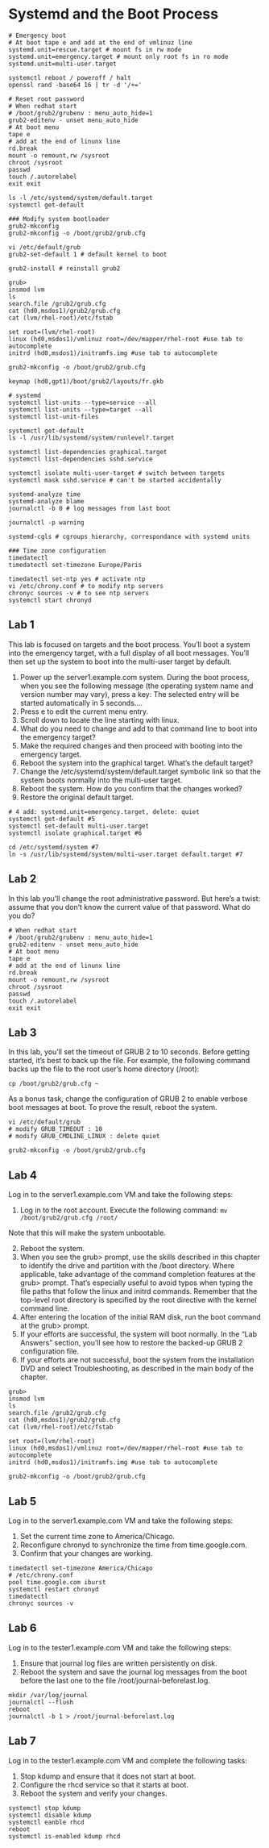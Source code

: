 # Systemd and the Boot Process

```shell
# Emergency boot
# At boot tape e and add at the end of vmlinuz line
systemd.unit=rescue.target # mount fs in rw mode
systemd.unit=emergency.target # mount only root fs in ro mode
systemd.unit=multi-user.target

systemctl reboot / poweroff / halt
openssl rand -base64 16 | tr -d '/+='

# Reset root password
# When redhat start
# /boot/grub2/grubenv : menu_auto_hide=1
grub2-editenv - unset menu_auto_hide
# At boot menu
tape e
# add at the end of linunx line
rd.break
mount -o remount,rw /sysroot
chroot /sysroot
passwd
touch /.autorelabel
exit exit

ls -l /etc/systemd/system/default.target
systemctl get-default

### Modify system bootloader
grub2-mkconfig
grub2-mkconfig -o /boot/grub2/grub.cfg

vi /etc/default/grub
grub2-set-default 1 # default kernel to boot

grub2-install # reinstall grub2

grub>
insmod lvm
ls
search.file /grub2/grub.cfg
cat (hd0,msdos1)/grub2/grub.cfg
cat (lvm/rhel-root)/etc/fstab

set root=(lvm/rhel-root)
linux (hd0,msdos1)/vmlinuz root=/dev/mapper/rhel-root #use tab to autocomplete
initrd (hd0,msdos1)/initramfs.img #use tab to autocomplete

grub2-mkconfig -o /boot/grub2/grub.cfg

keymap (hd0,gpt1)/boot/grub2/layouts/fr.gkb

# systemd
systemctl list-units --type=service --all
systemctl list-units --type=target --all
systemctl list-unit-files

systemctl get-default
ls -l /usr/lib/systemd/system/runlevel?.target

systemctl list-dependencies graphical.target
systemctl list-dependencies sshd.service

systemctl isolate multi-user-target # switch between targets
systemctl mask sshd.service # can't be started accidentally

systemd-analyze time
systemd-analyze blame
journalctl -b 0 # log messages from last boot

journalctl -p warning

systemd-cgls # cgroups hierarchy, correspondance with systemd units

### Time zone configuration
timedatectl
timedatectl set-timezone Europe/Paris

timedatectl set-ntp yes # activate ntp
vi /etc/chrony.conf # to modify ntp servers
chronyc sources -v # to see ntp servers
systemctl start chronyd
```

## Lab 1

This lab is focused on targets and the boot process. You’ll boot a system into the emergency target, with a full display of all boot messages. You’ll then set up the system to boot into the multi-user target by default.

1. Power up the server1.example.com system. During the boot process, when you see the following message (the operating system name and version number may vary), press a key: The selected entry will be started automatically in 5 seconds....
2. Press e to edit the current menu entry.
3. Scroll down to locate the line starting with linux.
4. What do you need to change and add to that command line to boot into the emergency target?
5. Make the required changes and then proceed with booting into the emergency target.
6. Reboot the system into the graphical target. What’s the default target?
7. Change the /etc/systemd/system/default.target symbolic link so that the system boots normally into the multi-user target.
8. Reboot the system. How do you confirm that the changes worked?
9. Restore the original default target.

```shell
# 4 add: systemd.unit=emergency.target, delete: quiet
systemctl get-default #5
systemctl set-default multi-user.target
systemctl isolate graphical.target #6

cd /etc/systemd/system #7
ln -s /usr/lib/systemd/system/multi-user.target default.target #7
```

## Lab 2

In this lab you’ll change the root administrative password. But here’s a twist: assume that you don’t know the current value of that password. What do you do?

```shell
# When redhat start
# /boot/grub2/grubenv : menu_auto_hide=1
grub2-editenv - unset menu_auto_hide
# At boot menu
tape e
# add at the end of linunx line
rd.break
mount -o remount,rw /sysroot
chroot /sysroot
passwd
touch /.autorelabel
exit exit
```

## Lab 3

In this lab, you’ll set the timeout of GRUB 2 to 10 seconds. Before getting started, it’s best to back up the file. For example, the following command backs up the file to the root user’s home directory (/root):

`cp /boot/grub2/grub.cfg ~`

As a bonus task, change the configuration of GRUB 2 to enable verbose boot messages at boot. To prove the result, reboot the system.

```shell
vi /etc/default/grub
# modify GRUB_TIMEOUT : 10
# modify GRUB_CMDLINE_LINUX : delete quiet

grub2-mkconfig -o /boot/grub2/grub.cfg
```

## Lab 4

Log in to the server1.example.com VM and take the following steps:

1. Log in to the root account. Execute the following command:
`mv /boot/grub2/grub.cfg /root/`

Note that this will make the system unbootable.

2. Reboot the system.
3. When you see the grub> prompt, use the skills described in this chapter to identify the drive and partition with the /boot directory. Where applicable, take advantage of the command completion features at the grub> prompt. That’s especially useful to avoid typos when typing the file paths that follow the linux and initrd commands.
Remember that the top-level root directory is specified by the root directive with the kernel command line.
4. After entering the location of the initial RAM disk, run the boot command at the grub> prompt.
5. If your efforts are successful, the system will boot normally. In the “Lab Answers” section, you’ll see how to restore the backed-up GRUB 2 configuration file.
6. If your efforts are not successful, boot the system from the installation DVD and select Troubleshooting, as described in the main body of the chapter.


```shell
grub>
insmod lvm
ls
search.file /grub2/grub.cfg
cat (hd0,msdos1)/grub2/grub.cfg
cat (lvm/rhel-root)/etc/fstab

set root=(lvm/rhel-root)
linux (hd0,msdos1)/vmlinuz root=/dev/mapper/rhel-root #use tab to autocomplete
initrd (hd0,msdos1)/initramfs.img #use tab to autocomplete

grub2-mkconfig -o /boot/grub2/grub.cfg
```

## Lab 5

Log in to the server1.example.com VM and take the following steps:

1. Set the current time zone to America/Chicago.
2. Reconfigure chronyd to synchronize the time from time.google.com.
3. Confirm that your changes are working.

```shell
timedatectl set-timezone America/Chicago
# /etc/chrony.conf
pool time.google.com iburst
systemctl restart chronyd
timedatectl
chronyc sources -v
```

## Lab 6

Log in to the tester1.example.com VM and take the following steps:

1. Ensure that journal log files are written persistently on disk.
2. Reboot the system and save the journal log messages from the boot before the last one to the file /root/journal-beforelast.log.

```shell
mkdir /var/log/journal
journalctl --flush
reboot
journalctl -b 1 > /root/journal-beforelast.log
```

## Lab 7

Log in to the tester1.example.com VM and complete the following tasks:

1. Stop kdump and ensure that it does not start at boot.
2. Configure the rhcd service so that it starts at boot.
3. Reboot the system and verify your changes.

```shell
systemctl stop kdump
systemctl disable kdump
systemctl eanble rhcd
reboot
systemctl is-enabled kdump rhcd
```
